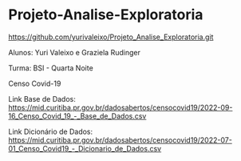 # Projeto-Analise-Exploratoria

https://github.com/yurivaleixo/Projeto_Analise_Exploratoria.git

Alunos: Yuri Valeixo e Graziela Rudinger

Turma: BSI - Quarta Noite

Censo Covid-19

Link Base de Dados: https://mid.curitiba.pr.gov.br/dadosabertos/censocovid19/2022-09-16_Censo_Covid_19_-_Base_de_Dados.csv

Link Dicionário de Dados: https://mid.curitiba.pr.gov.br/dadosabertos/censocovid19/2022-07-01_Censo_Covid19_-_Dicionario_de_Dados.csv
